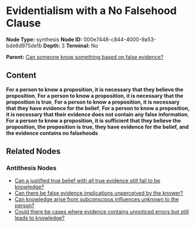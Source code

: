 # Evidentialism with a No Falsehood Clause

**Node Type:** synthesis
**Node ID:** 000e7448-c844-4000-9a53-bde6d975de1b
**Depth:** 3
**Terminal:** No

**Parent:** [Can someone know something based on false evidence?](can-someone-know-something-based-on-false-evidence-antithesis-f8d8f091-4285-426f-b9ca-b0f00d5a9555.md)

## Content

**For a person to know a proposition, it is necessary that they believe the proposition**, **For a person to know a proposition, it is necessary that the proposition is true**, **For a person to know a proposition, it is necessary that they have evidence for the belief**, **For a person to know a proposition, it is necessary that their evidence does not contain any false information**, **For a person to know a proposition, it is sufficient that they believe the proposition, the proposition is true, they have evidence for the belief, and the evidence contains no falsehoods**

## Related Nodes

### Antithesis Nodes

- [Can a justified true belief with all true evidence still fail to be knowledge?](can-a-justified-true-belief-with-all-true-evidence-still-fail-to-be-knowledge-antithesis-0bf351b9-6aa9-4ad0-8d7d-7df8605ff993.md)
- [Can there be false evidence implications unperceived by the knower?](can-there-be-false-evidence-implications-unperceived-by-the-knower-antithesis-dcd9de3d-43f0-4460-b794-10240cc2ffc0.md)
- [Can knowledge arise from subconscious influences unknown to the person?](can-knowledge-arise-from-subconscious-influences-unknown-to-the-person-antithesis-acb59052-aeec-4cc7-9755-44ae06ac73b2.md)
- [Could there be cases where evidence contains unnoticed errors but still leads to knowledge?](could-there-be-cases-where-evidence-contains-unnoticed-errors-but-still-leads-to-knowledge-antithesis-4322e7f1-5e21-4129-8712-b0b264e884aa.md)
